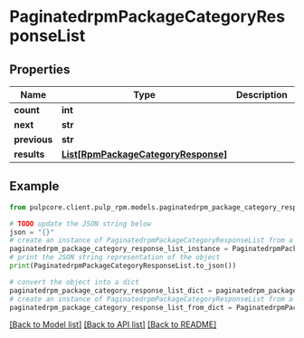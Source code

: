 # PaginatedrpmPackageCategoryResponseList


## Properties

Name | Type | Description | Notes
------------ | ------------- | ------------- | -------------
**count** | **int** |  | 
**next** | **str** |  | [optional] 
**previous** | **str** |  | [optional] 
**results** | [**List[RpmPackageCategoryResponse]**](RpmPackageCategoryResponse.md) |  | 

## Example

```python
from pulpcore.client.pulp_rpm.models.paginatedrpm_package_category_response_list import PaginatedrpmPackageCategoryResponseList

# TODO update the JSON string below
json = "{}"
# create an instance of PaginatedrpmPackageCategoryResponseList from a JSON string
paginatedrpm_package_category_response_list_instance = PaginatedrpmPackageCategoryResponseList.from_json(json)
# print the JSON string representation of the object
print(PaginatedrpmPackageCategoryResponseList.to_json())

# convert the object into a dict
paginatedrpm_package_category_response_list_dict = paginatedrpm_package_category_response_list_instance.to_dict()
# create an instance of PaginatedrpmPackageCategoryResponseList from a dict
paginatedrpm_package_category_response_list_from_dict = PaginatedrpmPackageCategoryResponseList.from_dict(paginatedrpm_package_category_response_list_dict)
```
[[Back to Model list]](../README.md#documentation-for-models) [[Back to API list]](../README.md#documentation-for-api-endpoints) [[Back to README]](../README.md)


